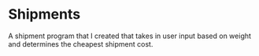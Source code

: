 # Shipments
A shipment program that I created that takes in user input based on weight and determines the cheapest shipment cost.
